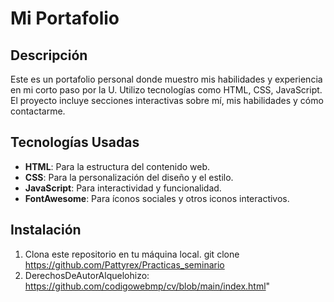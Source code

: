 # Mi Portafolio

## Descripción

Este es un portafolio personal donde muestro mis habilidades y experiencia en mi corto paso por la U. Utilizo tecnologías como HTML, CSS, JavaScript. El proyecto incluye secciones interactivas sobre mí, mis habilidades y cómo contactarme.

## Tecnologías Usadas

- **HTML**: Para la estructura del contenido web.
- **CSS**: Para la personalización del diseño y el estilo.
- **JavaScript**: Para interactividad y funcionalidad.
- **FontAwesome**: Para íconos sociales y otros iconos interactivos.

## Instalación

1. Clona este repositorio en tu máquina local.
    git clone https://github.com/Pattyrex/Practicas_seminario
2. DerechosDeAutorAlquelohizo: https://github.com/codigowebmp/cv/blob/main/index.html" 
